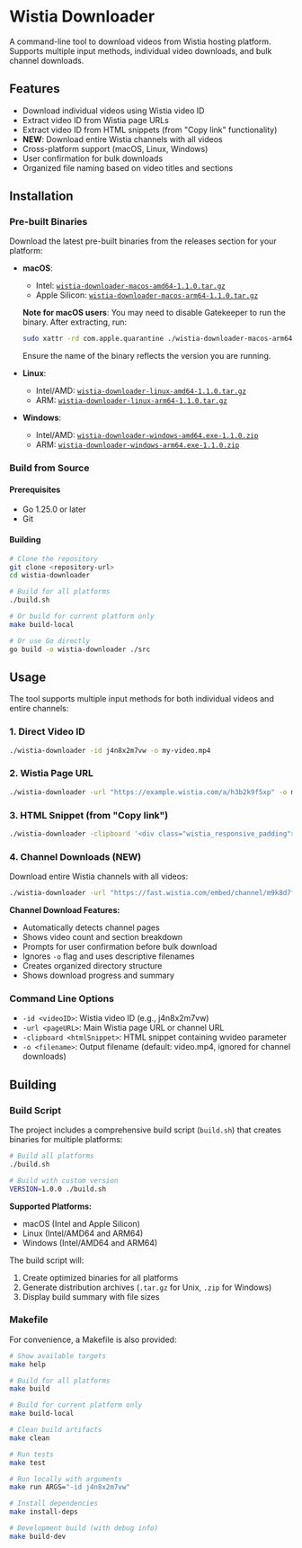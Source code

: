 # Wistia Downloader

A command-line tool to download videos from Wistia hosting platform. Supports multiple input methods, individual video downloads, and bulk channel downloads.

## Features

- Download individual videos using Wistia video ID
- Extract video ID from Wistia page URLs
- Extract video ID from HTML snippets (from "Copy link" functionality)
- **NEW**: Download entire Wistia channels with all videos
- Cross-platform support (macOS, Linux, Windows)
- User confirmation for bulk downloads
- Organized file naming based on video titles and sections

## Installation

### Pre-built Binaries

Download the latest pre-built binaries from the releases section for your platform:

- **macOS**: 
  - Intel: [`wistia-downloader-macos-amd64-1.1.0.tar.gz`](build/wistia-downloader-macos-amd64-1.1.0.tar.gz)
  - Apple Silicon: [`wistia-downloader-macos-arm64-1.1.0.tar.gz`](build/wistia-downloader-macos-arm64-1.1.0.tar.gz)
  
  **Note for macOS users**: You may need to disable Gatekeeper to run the binary. After extracting, run:
  ```bash
  sudo xattr -rd com.apple.quarantine ./wistia-downloader-macos-arm64
  ```
  Ensure the name of the binary reflects the version you are running.
- **Linux**: 
  - Intel/AMD: [`wistia-downloader-linux-amd64-1.1.0.tar.gz`](build/wistia-downloader-linux-amd64-1.1.0.tar.gz)
  - ARM: [`wistia-downloader-linux-arm64-1.1.0.tar.gz`](build/wistia-downloader-linux-arm64-1.1.0.tar.gz)
- **Windows**: 
  - Intel/AMD: [`wistia-downloader-windows-amd64.exe-1.1.0.zip`](build/wistia-downloader-windows-amd64.exe-1.1.0.zip)
  - ARM: [`wistia-downloader-windows-arm64.exe-1.1.0.zip`](build/wistia-downloader-windows-arm64.exe-1.1.0.zip)

### Build from Source

#### Prerequisites

- Go 1.25.0 or later
- Git

#### Building

```bash
# Clone the repository
git clone <repository-url>
cd wistia-downloader

# Build for all platforms
./build.sh

# Or build for current platform only
make build-local

# Or use Go directly
go build -o wistia-downloader ./src
```

## Usage

The tool supports multiple input methods for both individual videos and entire channels:

### 1. Direct Video ID

```bash
./wistia-downloader -id j4n8x2m7vw -o my-video.mp4
```

### 2. Wistia Page URL

```bash
./wistia-downloader -url "https://example.wistia.com/a/h3b2k9f5xp" -o my-video.mp4
```

### 3. HTML Snippet (from "Copy link")

```bash
./wistia-downloader -clipboard '<div class="wistia_responsive_padding">...' -o my-video.mp4
```

### 4. Channel Downloads (NEW)

Download entire Wistia channels with all videos:

```bash
./wistia-downloader -url "https://fast.wistia.com/embed/channel/m9k8d7f2jq?wchannelid=m9k8d7f2jq"
```

**Channel Download Features:**
- Automatically detects channel pages
- Shows video count and section breakdown
- Prompts for user confirmation before bulk download
- Ignores `-o` flag and uses descriptive filenames
- Creates organized directory structure
- Shows download progress and summary

### Command Line Options

- `-id <videoID>`: Wistia video ID (e.g., j4n8x2m7vw)
- `-url <pageURL>`: Main Wistia page URL or channel URL
- `-clipboard <htmlSnippet>`: HTML snippet containing wvideo parameter
- `-o <filename>`: Output filename (default: video.mp4, ignored for channel downloads)

## Building

### Build Script

The project includes a comprehensive build script (`build.sh`) that creates binaries for multiple platforms:

```bash
# Build all platforms
./build.sh

# Build with custom version
VERSION=1.0.0 ./build.sh
```

**Supported Platforms:**
- macOS (Intel and Apple Silicon)
- Linux (Intel/AMD64 and ARM64)
- Windows (Intel/AMD64 and ARM64)

The build script will:
1. Create optimized binaries for all platforms
2. Generate distribution archives (`.tar.gz` for Unix, `.zip` for Windows)
3. Display build summary with file sizes

### Makefile

For convenience, a Makefile is also provided:

```bash
# Show available targets
make help

# Build for all platforms
make build

# Build for current platform only
make build-local

# Clean build artifacts
make clean

# Run tests
make test

# Run locally with arguments
make run ARGS="-id j4n8x2m7vw"

# Install dependencies
make install-deps

# Development build (with debug info)
make build-dev
```
